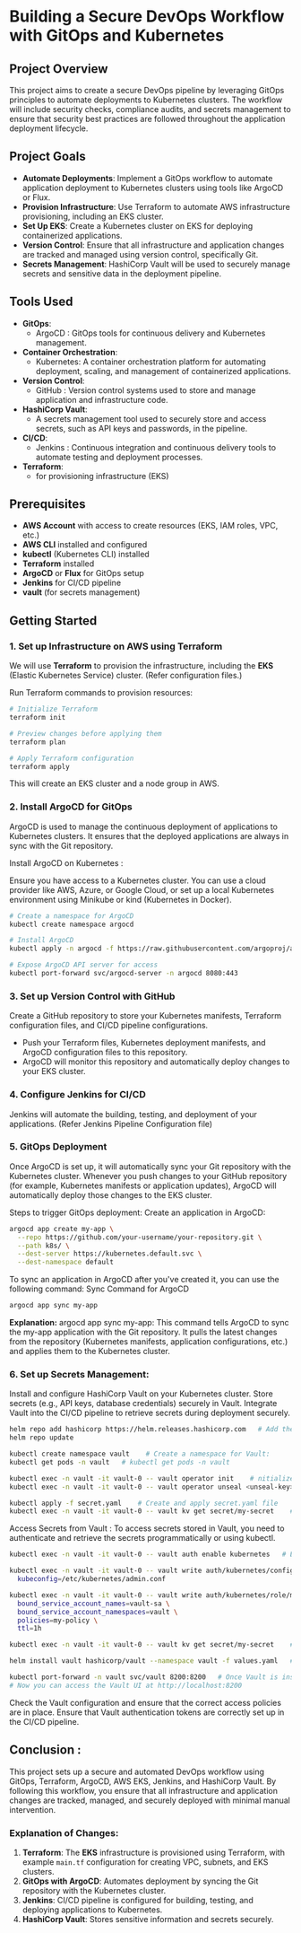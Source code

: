 # Building a Secure DevOps Workflow with GitOps and Kubernetes

## Project Overview

This project aims to create a secure DevOps pipeline by leveraging GitOps principles to automate deployments to Kubernetes clusters. The workflow will include security checks, compliance audits, and secrets management to ensure that security best practices are followed throughout the application deployment lifecycle.

## Project Goals

- **Automate Deployments**: Implement a GitOps workflow to automate application deployment to Kubernetes clusters using tools like ArgoCD or Flux.
- **Provision Infrastructure**: Use Terraform to automate AWS infrastructure provisioning, including an EKS cluster.
- **Set Up EKS**: Create a Kubernetes cluster on EKS for deploying containerized applications.
- **Version Control**: Ensure that all infrastructure and application changes are tracked and managed using version control, specifically Git.
- **Secrets Management**: HashiCorp Vault will be used to securely manage secrets and sensitive data in the deployment pipeline.

## Tools Used

- **GitOps**:
  - ArgoCD : GitOps tools for continuous delivery and Kubernetes management.
- **Container Orchestration**:
  - Kubernetes: A container orchestration platform for automating deployment, scaling, and management of containerized applications.
- **Version Control**:
  - GitHub : Version control systems used to store and manage application and infrastructure code.
- **HashiCorp Vault**: 
  - A secrets management tool used to securely store and access secrets, such as API keys and passwords, in the pipeline.  
- **CI/CD**:
  - Jenkins : Continuous integration and continuous delivery tools to automate testing and deployment processes.
- **Terraform**:
  - for provisioning infrastructure (EKS)  

## Prerequisites

- **AWS Account** with access to create resources (EKS, IAM roles, VPC, etc.)
- **AWS CLI** installed and configured
- **kubectl** (Kubernetes CLI) installed
- **Terraform** installed
- **ArgoCD** or **Flux** for GitOps setup
- **Jenkins** for CI/CD pipeline
- **vault** (for secrets management)


## Getting Started

### 1. Set up Infrastructure on AWS using Terraform

We will use **Terraform** to provision the infrastructure, including the **EKS** (Elastic Kubernetes Service) cluster.
(Refer configuration files.)

Run Terraform commands to provision resources:
```bash
# Initialize Terraform
terraform init

# Preview changes before applying them
terraform plan

# Apply Terraform configuration
terraform apply

```
This will create an EKS cluster and a node group in AWS.


### 2. Install ArgoCD for GitOps
ArgoCD is used to manage the continuous deployment of applications to Kubernetes clusters. It ensures that the deployed applications are always in sync with the Git repository.

Install ArgoCD on Kubernetes : 

Ensure you have access to a Kubernetes cluster. You can use a cloud provider like AWS, Azure, or Google Cloud, or set up a local Kubernetes environment using Minikube or kind (Kubernetes in Docker).

```bash
# Create a namespace for ArgoCD
kubectl create namespace argocd

# Install ArgoCD
kubectl apply -n argocd -f https://raw.githubusercontent.com/argoproj/argo-cd/stable/manifests/install.yaml

# Expose ArgoCD API server for access
kubectl port-forward svc/argocd-server -n argocd 8080:443

```


### 3. Set up Version Control with GitHub
Create a GitHub repository to store your Kubernetes manifests, Terraform configuration files, and CI/CD pipeline configurations.

- Push your Terraform files, Kubernetes deployment manifests, and ArgoCD configuration files to this repository.
- ArgoCD will monitor this repository and automatically deploy changes to your EKS cluster.


### 4. Configure Jenkins for CI/CD
Jenkins will automate the building, testing, and deployment of your applications.
(Refer Jenkins Pipeline Configuration file)


### 5. GitOps Deployment
Once ArgoCD is set up, it will automatically sync your Git repository with the Kubernetes cluster. Whenever you push changes to your GitHub repository (for example, Kubernetes manifests or application updates), ArgoCD will automatically deploy those changes to the EKS cluster.

Steps to trigger GitOps deployment:
Create an application in ArgoCD:

```bash
argocd app create my-app \
  --repo https://github.com/your-username/your-repository.git \
  --path k8s/ \
  --dest-server https://kubernetes.default.svc \
  --dest-namespace default

```

To sync an application in ArgoCD after you've created it, you can use the following command:
Sync Command for ArgoCD

```bash
argocd app sync my-app

```
**Explanation:**
argocd app sync my-app: This command tells ArgoCD to sync the my-app application with the Git repository. It pulls the latest changes from the repository (Kubernetes manifests, application configurations, etc.) and applies them to the Kubernetes cluster.


### 6. Set up Secrets Management:
Install and configure HashiCorp Vault on your Kubernetes cluster.
Store secrets (e.g., API keys, database credentials) securely in Vault.
Integrate Vault into the CI/CD pipeline to retrieve secrets during deployment securely.

```bash
helm repo add hashicorp https://helm.releases.hashicorp.com   # Add the HashiCorp Helm repository:
helm repo update

kubectl create namespace vault    # Create a namespace for Vault:
kubectl get pods -n vault   # kubectl get pods -n vault

kubectl exec -n vault -it vault-0 -- vault operator init    # nitialize Vault (for production mode): This will return a series of unseal keys and the root token.
kubectl exec -n vault -it vault-0 -- vault operator unseal <unseal-key>   # Unseal Vault : Use the unseal keys to unseal Vault.

kubectl apply -f secret.yaml    # Create and apply secret.yaml file
kubectl exec -n vault -it vault-0 -- vault kv get secret/my-secret    # Verify secret storage

```
Access Secrets from Vault : 
To access secrets stored in Vault, you need to authenticate and retrieve the secrets programmatically or using kubectl.

```bash
kubectl exec -n vault -it vault-0 -- vault auth enable kubernetes   # Enable Kubernetes authentication in Vault

kubectl exec -n vault -it vault-0 -- vault write auth/kubernetes/config \   # Create a Kubernetes authentication role for Vault 
  kubeconfig=/etc/kubernetes/admin.conf

kubectl exec -n vault -it vault-0 -- vault write auth/kubernetes/role/my-role \   # Create a Vault role for accessing secrets
  bound_service_account_names=vault-sa \
  bound_service_account_namespaces=vault \
  policies=my-policy \
  ttl=1h

kubectl exec -n vault -it vault-0 -- vault kv get secret/my-secret    # After authenticating, you can fetch secrets from Vault using the vault CLI or API.

helm install vault hashicorp/vault --namespace vault -f values.yaml   # Install Vault with custom values.yaml

kubectl port-forward -n vault svc/vault 8200:8200   # Once Vault is installed with the UI, port-forward the Vault service
# Now you can access the Vault UI at http://localhost:8200

```
Check the Vault configuration and ensure that the correct access policies are in place.
Ensure that Vault authentication tokens are correctly set up in the CI/CD pipeline.


## Conclusion : 
This project sets up a secure and automated DevOps workflow using GitOps, Terraform, ArgoCD, AWS EKS, Jenkins, and HashiCorp Vault. By following this workflow, you ensure that all infrastructure and application changes are tracked, managed, and securely deployed with minimal manual intervention.


### Explanation of Changes:
1. **Terraform**: The **EKS** infrastructure is provisioned using Terraform, with example `main.tf` configuration for creating VPC, subnets, and EKS clusters.
2. **GitOps with ArgoCD**: Automates deployment by syncing the Git repository with the Kubernetes cluster.
3. **Jenkins**: CI/CD pipeline is configured for building, testing, and deploying applications to Kubernetes.
4. **HashiCorp Vault**: Stores sensitive information and secrets securely.
